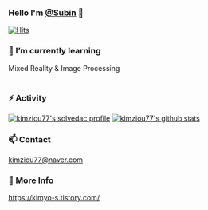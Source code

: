 ### Hello I'm [@Subin](https://github.com/kimziou77) 👋  
[![Hits](https://hits.seeyoufarm.com/api/count/incr/badge.svg?url=https%3A%2F%2Fgithub.com%2Fkimziou77&count_bg=%23F8AAD7&title_bg=%23555555&icon=macys.svg&icon_color=%23E7E7E7&title=hits&edge_flat=false)](https://github.com/kimziou77)

### 🌱 I’m currently learning  
Mixed Reality & Image Processing  
<br>

### ⚡ Activity
[![kimziou77's solvedac profile](http://mazassumnida.wtf/api/v2/generate_badge?boj=kimziou77)](https://solved.ac/profile/kimziou77)&nbsp;[![kimziou77's github stats](https://github-readme-stats.vercel.app/api?username=kimziou77)](https://github.com/kimziou77)


### 📫 Contact  
kimziou77@naver.com  

### 💬 More Info
https://kimyo-s.tistory.com/
  
 
 
<!--
**kimziou77/kimziou77** is a ✨ _special_ ✨ repository because its `README.md` (this file) appears on your GitHub profile.
[![kimziou77's github stats](https://github-readme-stats.vercel.app/api/top-langs/?username=kimziou77)](https://github.com/kimziou77)
Here are some ideas to get you started:

- 🔭 I’m currently working on ...
- 🌱 I’m currently learning ...
- 👯 I’m looking to collaborate on ...
- 🤔 I’m looking for help with ...
- 💬 Ask me about ...
- 📫 How to reach me: ...
- 😄 Pronouns: ...
- ⚡ Fun fact: ...
-->
